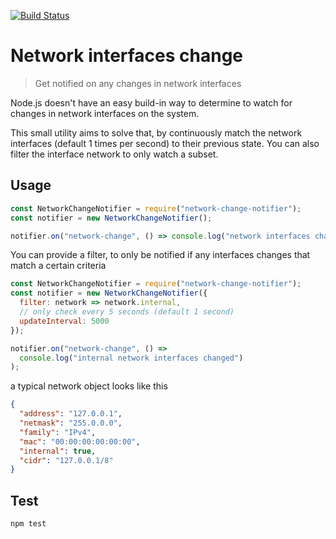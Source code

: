 [![Build Status](https://travis-ci.org/airtame/network-interfaces-change.svg?branch=master)](https://travis-ci.org/airtame/network-interfaces-change)

# Network interfaces change

> Get notified on any changes in network interfaces

Node.js doesn't have an easy build-in way to determine to watch for changes in
network interfaces on the system.

This small utility aims to solve that, by continuously match the network interfaces (default 1 times per second) to their previous state. You can also filter the interface network to only watch a subset.

## Usage

```js
const NetworkChangeNotifier = require("network-change-notifier");
const notifier = new NetworkChangeNotifier();

notifier.on("network-change", () => console.log("network interfaces changed"));
```

You can provide a filter, to only be notified if any interfaces changes that
match a certain criteria

```js
const NetworkChangeNotifier = require("network-change-notifier");
const notifier = new NetworkChangeNotifier({
  filter: network => network.internal,
  // only check every 5 seconds (default 1 second)
  updateInterval: 5000
});

notifier.on("network-change", () =>
  console.log("internal network interfaces changed")
);
```

a typical network object looks like this

```json
{
  "address": "127.0.0.1",
  "netmask": "255.0.0.0",
  "family": "IPv4",
  "mac": "00:00:00:00:00:00",
  "internal": true,
  "cidr": "127.0.0.1/8"
}
```

## Test

```sh
npm test
```
